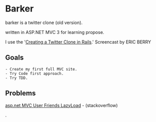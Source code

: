 # Barker

barker is a twitter clone (old version).

written in ASP.NET MVC 3 for learning propose.

I use the '[Creating a Twitter Clone in Rails](http://teachmetocode.com/screencasts/creating-a-twitter-clone-in-rails-part-1/).' Screencast  by ERIC BERRY 


## Goals

    - Create my first full MVC site.
    - Try Code first approach.
    - Try TDD.

## Problems

[asp.net MVC User Friends LazyLoad](http://stackoverflow.com/questions/10922492/asp-net-mvc-user-friends-lazyload) - (stackoverflow)


.